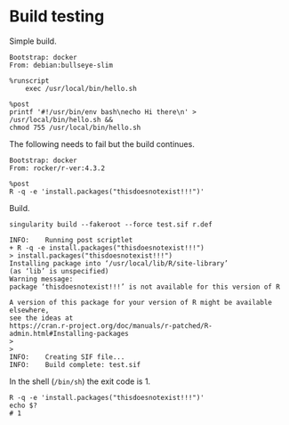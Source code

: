 # Build testing

Simple build.

```singularity
Bootstrap: docker
From: debian:bullseye-slim

%runscript
    exec /usr/local/bin/hello.sh

%post
printf '#!/usr/bin/env bash\necho Hi there\n' > /usr/local/bin/hello.sh &&
chmod 755 /usr/local/bin/hello.sh
```

The following needs to fail but the build continues.

```singularity
Bootstrap: docker
From: rocker/r-ver:4.3.2

%post
R -q -e 'install.packages("thisdoesnotexist!!!")'
```

Build.

```console
singularity build --fakeroot --force test.sif r.def
```
```
INFO:    Running post scriptlet
+ R -q -e install.packages("thisdoesnotexist!!!")
> install.packages("thisdoesnotexist!!!")
Installing package into ‘/usr/local/lib/R/site-library’
(as ‘lib’ is unspecified)
Warning message:
package ‘thisdoesnotexist!!!’ is not available for this version of R

A version of this package for your version of R might be available elsewhere,
see the ideas at
https://cran.r-project.org/doc/manuals/r-patched/R-admin.html#Installing-packages
>
>
INFO:    Creating SIF file...
INFO:    Build complete: test.sif
```

In the shell (`/bin/sh`) the exit code is 1.

```console
R -q -e 'install.packages("thisdoesnotexist!!!")'
echo $?
# 1
```
